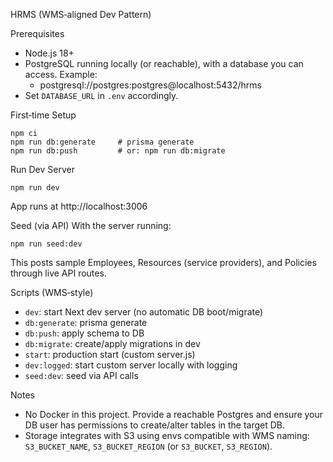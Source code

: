 HRMS (WMS‑aligned Dev Pattern)

Prerequisites
- Node.js 18+
- PostgreSQL running locally (or reachable), with a database you can access. Example:
  - postgresql://postgres:postgres@localhost:5432/hrms
- Set `DATABASE_URL` in `.env` accordingly.

First‑time Setup
```
npm ci
npm run db:generate     # prisma generate
npm run db:push         # or: npm run db:migrate
```

Run Dev Server
```
npm run dev
```
App runs at http://localhost:3006

Seed (via API)
With the server running:
```
npm run seed:dev
```
This posts sample Employees, Resources (service providers), and Policies through live API routes.

Scripts (WMS‑style)
- `dev`: start Next dev server (no automatic DB boot/migrate)
- `db:generate`: prisma generate
- `db:push`: apply schema to DB
- `db:migrate`: create/apply migrations in dev
- `start`: production start (custom server.js)
- `dev:logged`: start custom server locally with logging
- `seed:dev`: seed via API calls

Notes
- No Docker in this project. Provide a reachable Postgres and ensure your DB user has permissions to create/alter tables in the target DB.
- Storage integrates with S3 using envs compatible with WMS naming: `S3_BUCKET_NAME`, `S3_BUCKET_REGION` (or `S3_BUCKET`, `S3_REGION`).


